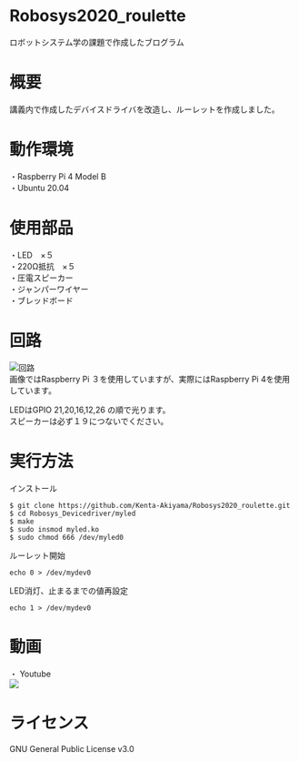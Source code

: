 # Robosys2020_roulette
ロボットシステム学の課題で作成したブログラム  

# 概要
講義内で作成したデバイスドライバを改造し、ルーレットを作成しました。  

# 動作環境
・Raspberry Pi 4 Model B  
・Ubuntu 20.04  

# 使用部品
・LED　×５  
・220Ω抵抗　×５  
・圧電スピーカー  
・ジャンパーワイヤー  
・ブレッドボード  

# 回路
![回路](https://i.gyazo.com/216184697331e5377520e8413845adf5.png)  
画像ではRaspberry Pi ３を使用していますが、実際にはRaspberry Pi 4を使用しています。  

LEDはGPIO 21,20,16,12,26 の順で光ります。  
スピーカーは必ず１９につないでください。  
# 実行方法

インストール  
```
$ git clone https://github.com/Kenta-Akiyama/Robosys2020_roulette.git  
$ cd Robosys_Devicedriver/myled  
$ make  
$ sudo insmod myled.ko  
$ sudo chmod 666 /dev/myled0  
```

ルーレット開始  
```
echo 0 > /dev/mydev0  
```

LED消灯、止まるまでの値再設定  
```
echo 1 > /dev/mydev0  
```

# 動画
・ Youtube  
[![](https://img.youtube.com/vi/Mp_nhySBATs/0.jpg)](https://www.youtube.com/watch?v=Mp_nhySBATs)  
# ライセンス
GNU General Public License v3.0  

